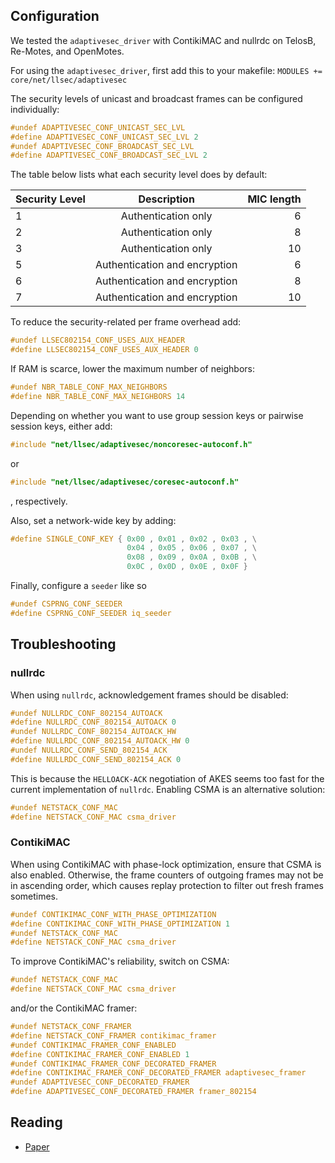 ## Configuration

We tested the `adaptivesec_driver` with ContikiMAC and nullrdc on TelosB, Re-Motes, and OpenMotes.

For using the `adaptivesec_driver`, first add this to your makefile:
`MODULES += core/net/llsec/adaptivesec`

The security levels of unicast and broadcast frames can be configured individually:
```c
#undef ADAPTIVESEC_CONF_UNICAST_SEC_LVL
#define ADAPTIVESEC_CONF_UNICAST_SEC_LVL 2
#undef ADAPTIVESEC_CONF_BROADCAST_SEC_LVL
#define ADAPTIVESEC_CONF_BROADCAST_SEC_LVL 2
```

The table below lists what each security level does by default:

| Security Level | Description                   | MIC length  |
| -------------- |:-----------------------------:| -----------:|
| 1              | Authentication only           | 6           |
| 2              | Authentication only           | 8           |
| 3              | Authentication only           | 10          |
| 5              | Authentication and encryption | 6           |
| 6              | Authentication and encryption | 8           |
| 7              | Authentication and encryption | 10          |

To reduce the security-related per frame overhead add:
```c
#undef LLSEC802154_CONF_USES_AUX_HEADER
#define LLSEC802154_CONF_USES_AUX_HEADER 0
```
If RAM is scarce, lower the maximum number of neighbors:
```c
#undef NBR_TABLE_CONF_MAX_NEIGHBORS
#define NBR_TABLE_CONF_MAX_NEIGHBORS 14
```

Depending on whether you want to use group session keys or pairwise session keys, either add:
```c
#include "net/llsec/adaptivesec/noncoresec-autoconf.h"
```
or
```c
#include "net/llsec/adaptivesec/coresec-autoconf.h"
```
, respectively.

Also, set a network-wide key by adding:
```c
#define SINGLE_CONF_KEY { 0x00 , 0x01 , 0x02 , 0x03 , \
                          0x04 , 0x05 , 0x06 , 0x07 , \
                          0x08 , 0x09 , 0x0A , 0x0B , \
                          0x0C , 0x0D , 0x0E , 0x0F }
```

Finally, configure a `seeder` like so
```c
#undef CSPRNG_CONF_SEEDER
#define CSPRNG_CONF_SEEDER iq_seeder
```

## Troubleshooting

### nullrdc

When using `nullrdc`, acknowledgement frames should be disabled:
```c
#undef NULLRDC_CONF_802154_AUTOACK
#define NULLRDC_CONF_802154_AUTOACK 0
#undef NULLRDC_CONF_802154_AUTOACK_HW
#define NULLRDC_CONF_802154_AUTOACK_HW 0
#undef NULLRDC_CONF_SEND_802154_ACK
#define NULLRDC_CONF_SEND_802154_ACK 0
```
This is because the `HELLOACK-ACK` negotiation of AKES seems too fast for the current implementation of `nullrdc`. Enabling CSMA is an alternative solution:
```c
#undef NETSTACK_CONF_MAC
#define NETSTACK_CONF_MAC csma_driver
```

### ContikiMAC

When using ContikiMAC with phase-lock optimization, ensure that CSMA is also enabled. Otherwise, the frame counters of outgoing frames may not be in ascending order, which causes replay protection to filter out fresh frames sometimes.

```c
#undef CONTIKIMAC_CONF_WITH_PHASE_OPTIMIZATION
#define CONTIKIMAC_CONF_WITH_PHASE_OPTIMIZATION 1
#undef NETSTACK_CONF_MAC
#define NETSTACK_CONF_MAC csma_driver
```

To improve ContikiMAC's reliability, switch on CSMA:
```c
#undef NETSTACK_CONF_MAC
#define NETSTACK_CONF_MAC csma_driver
```
and/or the ContikiMAC framer:
```c
#undef NETSTACK_CONF_FRAMER
#define NETSTACK_CONF_FRAMER contikimac_framer
#undef CONTIKIMAC_FRAMER_CONF_ENABLED
#define CONTIKIMAC_FRAMER_CONF_ENABLED 1
#undef CONTIKIMAC_FRAMER_CONF_DECORATED_FRAMER
#define CONTIKIMAC_FRAMER_CONF_DECORATED_FRAMER adaptivesec_framer
#undef ADAPTIVESEC_CONF_DECORATED_FRAMER
#define ADAPTIVESEC_CONF_DECORATED_FRAMER framer_802154
```

## Reading

* [Paper](http://dl.acm.org/citation.cfm?id=2818002)
